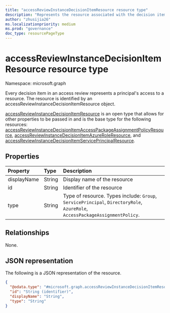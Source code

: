 ```yaml
---
title: "accessReviewInstanceDecisionItemResource resource type"
description: "Represents the resource associated with the decision item."
author: "zhusijia26"
ms.localizationpriority: medium
ms.prod: "governance"
doc_type: resourcePageType
---
```


# accessReviewInstanceDecisionItemResource resource type

Namespace: microsoft.graph

Every decision item in an access review represents a principal's access to a resource. The resource is identified by an accessReviewInstanceDecisionItemResource object. 

[accessReviewInstanceDecisionItemResource](accessreviewinstancedecisionitemresource.md) is an open type that allows for other properties to be passed in and is the base type for the following resources: [accessReviewInstanceDecisionItemAccessPackageAssignmentPolicyResource](accessreviewinstancedecisionitemaccesspackageassignmentpolicyresource.md), [accessReviewInstanceDecisionItemAzureRoleResource](accessreviewinstancedecisionitemazureroleresource.md), and [accessReviewInstanceDecisionItemServicePrincipalResource](accessreviewinstancedecisionitemserviceprincipalresource.md).

## Properties
|Property|Type|Description|
|:---|:---|:---|
|displayName|String|Display name of the resource|
|id|String|Identifier of the resource|
|type|String|Type of resource. Types include: `Group`, `ServicePrincipal`, `DirectoryRole`, `AzureRole`, `AccessPackageAssignmentPolicy`.|

## Relationships
None.

## JSON representation
The following is a JSON representation of the resource.
<!-- {
  "blockType": "resource",
  "@odata.type": "microsoft.graph.accessReviewInstanceDecisionItemResource"
}
-->
``` json
{
  "@odata.type": "#microsoft.graph.accessReviewInstanceDecisionItemResource",
  "id": "String (identifier)",
  "displayName": "String",
  "type": "String"
}
```
